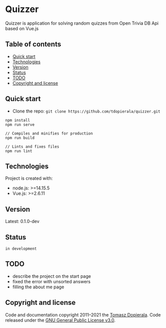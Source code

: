 # Quizzer

Quizzer is application for solving random quizzes from Open Trivia DB Api based on Vue.js 

## Table of contents
* [Quick start](#quick-start)
* [Technologies](#technologies)
* [Version](#version)
* [Status](#status)
* [TODO](#todo)
* [Copyright and license](#copyright-and-license)

## Quick start
- Clone the repo: `git clone https://github.com/tdopierala/quizzer.git`

```
npm install
npm run serve

// Compiles and minifies for production
npm run build

// Lints and fixes files
npm run lint
```

## Technologies
Project is created with:
* node.js: >=14.15.5 
* Vue.js: >=2.6.11

## Version
Latest: 0.1.0-dev

## Status
`in development`

## TODO
* describe the project on the start page
* fixed the error with unsorted answers
* filling the about me page

## Copyright and license
Code and documentation copyright 2011–2021 the [Tomasz Dopierala](https://github.com/tdopierala).
Code released under the [GNU General Public License v3.0](https://github.com/tdopierala/quizzer/blob/master/LICENSE).
